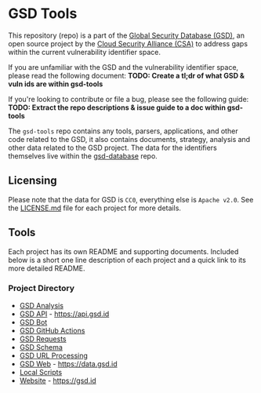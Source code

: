# GSD Tools

This repository (repo) is a part of the [Global Security Database (GSD)](https://globalsecuritydatabase.org), an open source project by the [Cloud Security Alliance (CSA)](https://cloudsecurityalliance.org) to address gaps within the current vulnerability identifier space.

If you are unfamiliar with the GSD and the vulnerability identifier space, please read the following document: **TODO: Create a tl;dr of what GSD & vuln ids are within gsd-tools**

If you're looking to contribute or file a bug, please see the following guide: **TODO: Extract the repo descriptions & issue guide to a doc within gsd-tools**

The `gsd-tools` repo contains any tools, parsers, applications, and other code related to the GSD, it also contains documents, strategy, analysis and other data related to the GSD project. The data for the identifiers themselves live within the [gsd-database](https://github.com/cloudsecurityalliance/gsd-database) repo.

## Licensing

Please note that the data for GSD is `CC0`, everything else is `Apache v2.0`. See the [LICENSE.md](LICENSE.md) file for each project for more details.

## Tools

Each project has its own README and supporting documents. Included below is a short one line description of each project and a quick link to its more detailed README.

### Project Directory

- [GSD Analysis](/gsd-analysis#gsd-analysis "A review of the GSD data using a python parser")
- [GSD API](/gsd-api#gsd-api "REST API for interfacing with the GSD Database") - https://api.gsd.id
- [GSD Bot](/gsd-bot#gsd-bot "Automation around specifically formatted issues within the gsd-database repo")
- [GSD GitHub Actions](/gsd-github-actions#github-actions "GSD Github Actions")
- [GSD Requests](/gsd-requests#webform "Webform for submitting new GSD IDs")
- [GSD Schema](/gsd-schema#gsd-schema "JSON schema of a GSD identifier")
- [GSD URL Processing](/gsd-url-processing#gsd-url-processing)
- [GSD Web](/gsd-web#gsd-web "A web based user interface for the GSD data") - https://data.gsd.id
- [Local Scripts](/local-scripts#local-scripts)
- [Website](/website#website) - https://gsd.id
